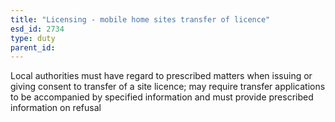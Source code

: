 ```yaml
---
title: "Licensing - mobile home sites transfer of licence"
esd_id: 2734
type: duty
parent_id:  
---
```


Local authorities must have regard to prescribed matters when issuing or giving consent to transfer of a site licence; may require transfer applications to be accompanied by specified information and must provide prescribed information on refusal


